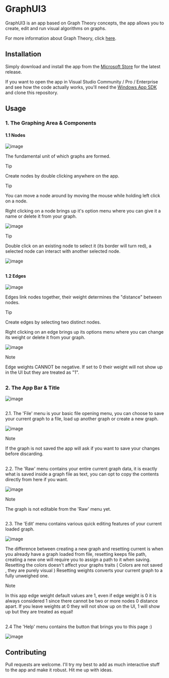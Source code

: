# GraphUI3

GraphUI3 is an app based on Graph Theory concepts, the app allows you to create, edit and run  visual algorithms on graphs.

For more information about Graph Theory, click [here](https://brilliant.org/wiki/graph-theory/).

## Installation
Simply download and install the app from the [Microsoft Store](https://microsoft.com) for the latest release.

If you want to open the app in Visual Studio Community / Pro / Enterprise and see how the code actually works, you'll need the [Windows App SDK](https://learn.microsoft.com/en-us/windows/apps/windows-app-sdk/set-up-your-development-environment?tabs=cs-vs-community%2Ccpp-vs-community%2Cvs-2022-17-1-a%2Cvs-2022-17-1-b) and clone this repository.

## Usage

### 1. The Graphing Area & Components

#### 1.1 Nodes

![image](https://github.com/roland31x/GraphUI3/assets/115028239/0b4ecd15-b8a0-41ed-831c-514f58be9437)

The fundamental unit of which graphs are formed.

>[!TIP]
>Create nodes by double clicking anywhere on the app.

>[!TIP]
>You can move a node around by moving the mouse while holding left click on a node.

Right clicking on a node brings up it's option menu where you can give it a name or delete it from your graph.

![image](https://github.com/roland31x/GraphUI3/assets/115028239/848d9b5c-aaf4-4771-a123-e571d07e545c)

>[!TIP]
>Double click on an existing node to select it (its border will turn red), a selected node can interact with another selected node.

![image](https://github.com/roland31x/GraphUI3/assets/115028239/ba4533dd-c488-4c7d-988a-9c7881487384)

##
#### 1.2 Edges 

![image](https://github.com/roland31x/GraphUI3/assets/115028239/6bb00dac-81af-454a-ac1d-5e229f2446c2)

Edges link nodes together, their weight determines the "distance" between nodes.

>[!TIP]
>Create edges by selecting two distinct nodes.

Right clicking on an edge brings up its options menu where you can change its weight or delete it from your graph.

![image](https://github.com/roland31x/GraphUI3/assets/115028239/036c38d1-acab-4a64-86a2-61d65c5d41e9)

>[!NOTE]
>Edge weights CANNOT be negative. If set to 0 their weight will not show up in the UI but they are treated as "1".

##
### 2. The App Bar & Title
![image](https://github.com/roland31x/GraphUI3/assets/115028239/af1c538a-4aa6-48fd-93bc-ecbde9a7aa38)

##
2.1. The 'File' menu is your basic file opening menu, you can choose to save your current graph to a file, load up another graph or create a new graph.

![image](https://github.com/roland31x/GraphUI3/assets/115028239/8bcdface-ab98-4560-82a5-7d2c009fb928)

> [!NOTE]
> If the graph is not saved the app will ask if you want to save your changes before discarding.

##
2.2. The 'Raw' menu contains your entire current graph data, it is exactly what is saved inside a graph file as text, you can opt to copy the contents directly from here if you want.

![image](https://github.com/roland31x/GraphUI3/assets/115028239/7626fa2c-2deb-44f5-ba81-4b15d4ac8594)

> [!NOTE]
> The graph is not editable from the 'Raw' menu yet.

##
2.3. The 'Edit' menu contains various quick editing features of your current loaded graph.

![image](https://github.com/roland31x/GraphUI3/assets/115028239/0187f633-439a-464d-be05-b862b529b74c)

The difference between creating a new graph and resetting current is when you already have a graph loaded from file, resetting keeps file path, creating a new one will require you to assign a path to it when saving.
Resetting the colors doesn't affect your graphs traits ( Colors are not saved , they are purely visual )
Resetting weights converts your current graph to a fully unweighed one.

> [!NOTE]
> In this app edge weight default values are 1, even if edge weight is 0 it is always considered 1 since there cannot be two or more nodes 0 distance apart.
> If you leave weights at 0 they will not show up on the UI, 1 will show up but they are treated as equal!
##
2.4 The 'Help' menu contains the button that brings you to this page :)

![image](https://github.com/roland31x/GraphUI3/assets/115028239/737c980f-6566-4dad-a2f8-5f8e10ce7fc4)
##








## Contributing

Pull requests are welcome. I'll try my best to add as much interactive stuff to the app and make it robust. Hit me up with ideas.
